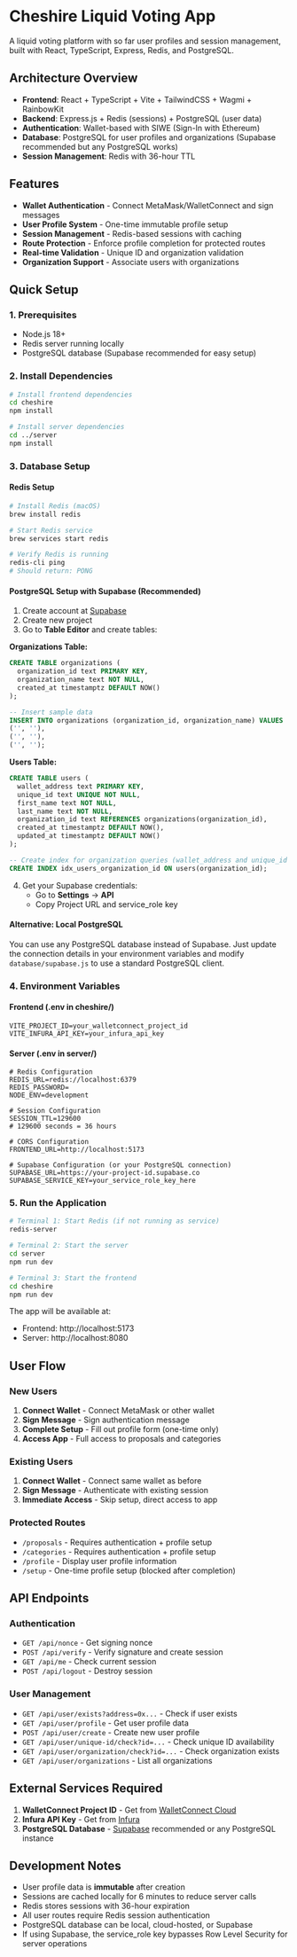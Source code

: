 # Cheshire Liquid Voting App

A liquid voting platform with so far user profiles and session management, built with React, TypeScript, Express, Redis, and PostgreSQL.

## Architecture Overview

- **Frontend**: React + TypeScript + Vite + TailwindCSS + Wagmi + RainbowKit
- **Backend**: Express.js + Redis (sessions) + PostgreSQL (user data)
- **Authentication**: Wallet-based with SIWE (Sign-In with Ethereum)
- **Database**: PostgreSQL for user profiles and organizations (Supabase recommended but any PostgreSQL works)
- **Session Management**: Redis with 36-hour TTL

## Features

- **Wallet Authentication** - Connect MetaMask/WalletConnect and sign messages  
- **User Profile System** - One-time immutable profile setup  
- **Session Management** - Redis-based sessions with caching  
- **Route Protection** - Enforce profile completion for protected routes  
- **Real-time Validation** - Unique ID and organization validation  
- **Organization Support** - Associate users with organizations  

## Quick Setup

### 1. Prerequisites

- Node.js 18+ 
- Redis server running locally
- PostgreSQL database (Supabase recommended for easy setup)

### 2. Install Dependencies
```bash
# Install frontend dependencies
cd cheshire
npm install

# Install server dependencies
cd ../server
npm install
```

### 3. Database Setup

#### Redis Setup
```bash
# Install Redis (macOS)
brew install redis

# Start Redis service
brew services start redis

# Verify Redis is running
redis-cli ping
# Should return: PONG
```

#### PostgreSQL Setup with Supabase (Recommended)
1. Create account at [Supabase](https://supabase.com)
2. Create new project
3. Go to **Table Editor** and create tables:

**Organizations Table:**
```sql
CREATE TABLE organizations (
  organization_id text PRIMARY KEY,
  organization_name text NOT NULL,
  created_at timestamptz DEFAULT NOW()
);

-- Insert sample data
INSERT INTO organizations (organization_id, organization_name) VALUES
('', ''),
('', ''),
('', '');
```

**Users Table:**
```sql
CREATE TABLE users (
  wallet_address text PRIMARY KEY,
  unique_id text UNIQUE NOT NULL,
  first_name text NOT NULL,
  last_name text NOT NULL,
  organization_id text REFERENCES organizations(organization_id),
  created_at timestamptz DEFAULT NOW(),
  updated_at timestamptz DEFAULT NOW()
);

-- Create index for organization queries (wallet_address and unique_id indexes are automatic)
CREATE INDEX idx_users_organization_id ON users(organization_id);
```

4. Get your Supabase credentials:
   - Go to **Settings** → **API**
   - Copy Project URL and service_role key

#### Alternative: Local PostgreSQL
You can use any PostgreSQL database instead of Supabase. Just update the connection details in your environment variables and modify `database/supabase.js` to use a standard PostgreSQL client.

### 4. Environment Variables

#### Frontend (.env in cheshire/)
```env
VITE_PROJECT_ID=your_walletconnect_project_id
VITE_INFURA_API_KEY=your_infura_api_key
```

#### Server (.env in server/)
```env
# Redis Configuration
REDIS_URL=redis://localhost:6379
REDIS_PASSWORD=
NODE_ENV=development

# Session Configuration
SESSION_TTL=129600
# 129600 seconds = 36 hours

# CORS Configuration
FRONTEND_URL=http://localhost:5173

# Supabase Configuration (or your PostgreSQL connection)
SUPABASE_URL=https://your-project-id.supabase.co
SUPABASE_SERVICE_KEY=your_service_role_key_here
```

### 5. Run the Application
```bash
# Terminal 1: Start Redis (if not running as service)
redis-server

# Terminal 2: Start the server
cd server
npm run dev

# Terminal 3: Start the frontend
cd cheshire
npm run dev
```

The app will be available at:
- Frontend: http://localhost:5173
- Server: http://localhost:8080

## User Flow

### New Users
1. **Connect Wallet** - Connect MetaMask or other wallet
2. **Sign Message** - Sign authentication message
3. **Complete Setup** - Fill out profile form (one-time only)
4. **Access App** - Full access to proposals and categories

### Existing Users
1. **Connect Wallet** - Connect same wallet as before
2. **Sign Message** - Authenticate with existing session
3. **Immediate Access** - Skip setup, direct access to app

### Protected Routes
- `/proposals` - Requires authentication + profile setup
- `/categories` - Requires authentication + profile setup  
- `/profile` - Display user profile information
- `/setup` - One-time profile setup (blocked after completion)

## API Endpoints

### Authentication
- `GET /api/nonce` - Get signing nonce
- `POST /api/verify` - Verify signature and create session
- `GET /api/me` - Check current session
- `POST /api/logout` - Destroy session

### User Management
- `GET /api/user/exists?address=0x...` - Check if user exists
- `GET /api/user/profile` - Get user profile data
- `POST /api/user/create` - Create new user profile
- `GET /api/user/unique-id/check?id=...` - Check unique ID availability
- `GET /api/user/organization/check?id=...` - Check organization exists
- `GET /api/user/organizations` - List all organizations

## External Services Required

1. **WalletConnect Project ID** - Get from [WalletConnect Cloud](https://cloud.walletconnect.com/)
2. **Infura API Key** - Get from [Infura](https://infura.io/)
3. **PostgreSQL Database** - [Supabase](https://supabase.com/) recommended or any PostgreSQL instance

## Development Notes

- User profile data is **immutable** after creation
- Sessions are cached locally for 6 minutes to reduce server calls
- Redis stores sessions with 36-hour expiration
- All user routes require Redis session authentication
- PostgreSQL database can be local, cloud-hosted, or Supabase
- If using Supabase, the service_role key bypasses Row Level Security for server operations
